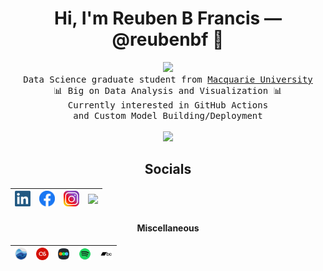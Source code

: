 <p align="center">
	<h1 align="center">Hi, I'm Reuben B Francis — @reubenbf 👋</h1>
</p>

<p align="center">
	<img src="https://i.imgur.com/SrExpSG.gif" width="240px">
	<samp>
		<br>Data Science graduate student from <a href="https://www.mq.edu.au/">Macquarie University</a>
		<br>📊 Big on Data Analysis and Visualization 📊
		<br>Currently interested in GitHub Actions
		<br>and Custom Model Building/Deployment
		<br><br>
		<img src="https://github-readme-stats.vercel.app/api?username=reubenbf&show_icons=true&hide_border=true&theme=dark&count_private=true" width="400px">
		<br>
  </samp>
</p>

<p align="center">
	<h2 align="center">Socials</h2>
</p>

<a href=https://www.linkedin.com/in/reubenbf/><img src="https://raw.githubusercontent.com/reubenbf/reubenbf/master/images/linkedin.png" width=25px></a>|<a href=https://www.facebook.com/reuben.francis><img src="https://raw.githubusercontent.com/reubenbf/reubenbf/master/images/facebook.webp" width=25px></a>|<a href=https://www.instagram.com/reuben.francis/><img src="https://raw.githubusercontent.com/reubenbf/reubenbf/master/images/instagram.png" width=25px></a>|<a href=http://reubenbf.github.io/><img src="https://img.shields.io/badge/PORTFOLIO-lightgrey.svg"></a>
-:|:-:|:-:|:-


<p align="center">
	<h4 align="center">Miscellaneous</h4>
</p>

<a href=https://rateyourmusic.com/~reubenfrancis><img src="https://raw.githubusercontent.com/reubenbf/reubenbf/master/images/rym.png" width=20px></a>|<a href=https://www.last.fm/user/reuben_francis><img src="https://raw.githubusercontent.com/reubenbf/reubenbf/master/images/lastfm.png" width=20px></a>|<a href=https://letterboxd.com/reuben_francis/><img src="https://raw.githubusercontent.com/reubenbf/reubenbf/master/images/letterboxd.png" width=20px></a>|<a href=https://open.spotify.com/user/12186141937><img src="https://raw.githubusercontent.com/reubenbf/reubenbf/master/images/spotify.png" width=20px></a>|<a href=https://bandcamp.com/reubenbf><img src="https://raw.githubusercontent.com/reubenbf/reubenbf/master/images/bandcamp.png" width=20px></a>
-:|:-:|:-:|:-:|:-

